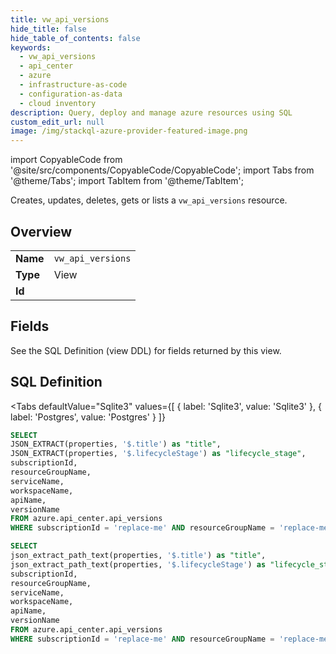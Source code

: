 ```yaml
--- 
title: vw_api_versions
hide_title: false
hide_table_of_contents: false
keywords:
  - vw_api_versions
  - api_center
  - azure
  - infrastructure-as-code
  - configuration-as-data
  - cloud inventory
description: Query, deploy and manage azure resources using SQL
custom_edit_url: null
image: /img/stackql-azure-provider-featured-image.png
---
```


import CopyableCode from '@site/src/components/CopyableCode/CopyableCode';
import Tabs from '@theme/Tabs';
import TabItem from '@theme/TabItem';

Creates, updates, deletes, gets or lists a <code>vw_api_versions</code> resource.

## Overview
<table><tbody>
<tr><td><b>Name</b></td><td><code>vw_api_versions</code></td></tr>
<tr><td><b>Type</b></td><td>View</td></tr>
<tr><td><b>Id</b></td><td><CopyableCode code="azure.api_center.vw_api_versions" /></td></tr>
</tbody></table>

## Fields

See the SQL Definition (view DDL) for fields returned by this view.

## SQL Definition

<Tabs
defaultValue="Sqlite3"
values={[
{ label: 'Sqlite3', value: 'Sqlite3' },
{ label: 'Postgres', value: 'Postgres' }
]}
>
<TabItem value="Sqlite3">

```sql
SELECT
JSON_EXTRACT(properties, '$.title') as "title",
JSON_EXTRACT(properties, '$.lifecycleStage') as "lifecycle_stage",
subscriptionId,
resourceGroupName,
serviceName,
workspaceName,
apiName,
versionName
FROM azure.api_center.api_versions
WHERE subscriptionId = 'replace-me' AND resourceGroupName = 'replace-me' AND serviceName = 'replace-me' AND workspaceName = 'replace-me' AND apiName = 'replace-me';
```

</TabItem>
<TabItem value="Postgres">

```sql
SELECT
json_extract_path_text(properties, '$.title') as "title",
json_extract_path_text(properties, '$.lifecycleStage') as "lifecycle_stage",
subscriptionId,
resourceGroupName,
serviceName,
workspaceName,
apiName,
versionName
FROM azure.api_center.api_versions
WHERE subscriptionId = 'replace-me' AND resourceGroupName = 'replace-me' AND serviceName = 'replace-me' AND workspaceName = 'replace-me' AND apiName = 'replace-me';
```

</TabItem>
</Tabs>
